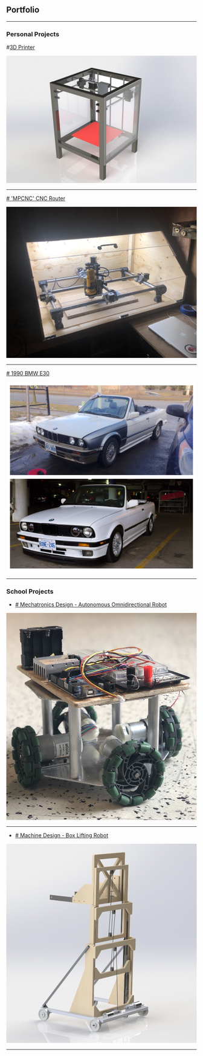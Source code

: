 ## Portfolio

---

### Personal Projects 

#[3D Printer](/sample_page)

[<img src="images/Render.JPG?raw=true"/>](/sample_page)

---

[# 'MPCNC' CNC Router](/CNC)

[<img src="images/IMG_3746.JPG?raw=true"/>](/CNC)

---
[# 1990 BMW E30](/E30)

[<img src="images/IMG_9376.JPG?raw=true"/>](/E30)

---

### School Projects

- [# Mechatronics Design - Autonomous Omnidirectional Robot](http://example.com/)

<img src="images/IMG_2974.jpg?raw=true"/>

---
- [# Machine Design - Box Lifting Robot](http://example.com/)

<img src="images/Render w pulley 2.JPG?raw=true"/>


---




